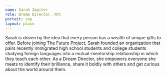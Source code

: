 ```yaml
---
name: Sarah Zapiler
role: Dream Director, NYC 
portait: zap
layout: plain
---
```


Sarah is driven by the idea that every person has a wealth of unique gifts to offer. Before joining The Future Project, Sarah founded an organization that pairs recently immigrated high school students and college students studying foreign languages into a mutual-mentorship relationship in which they teach each other. As a Dream Director, she empowers everyone she meets to identify their brilliance, share it boldly with others and get curious about the world around them.